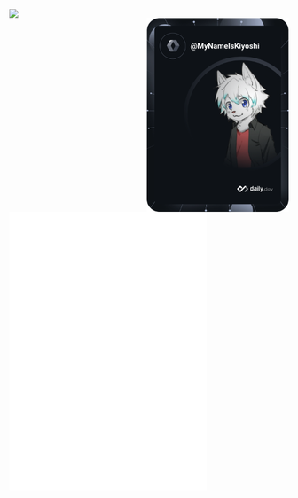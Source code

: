 <a href="https://api.daily.dev/get?r=mynameiskiyoshi" target="_blank">
  <div>
      <img
    width="356"
    align="left"
    src="https://count.getloli.com/get/@:MyNameIsKiyoshi?theme=rule34"
  />
  <img
    width="256"
    align="right"
    src="https://raw.githubusercontent.com/mynameiskiyoshi/mynameiskiyoshi/main/devcard.svg"
  />
  </div>
 
  <div align="left">
    <img
    width="356"
    align="left"
    src="https://raw.githubusercontent.com/mynameiskiyoshi/mynameiskiyoshi/main/github-metrics.svg"
    />
  </div>
 </a>
  <a href="https://api.daily.dev/get?r=mynameiskiyoshi" target="_blank">

</a>

